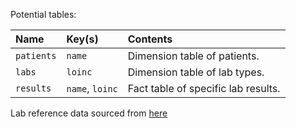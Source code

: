 Potential tables:

| Name | Key(s) | Contents |
| :--- | :----- | :------- |
| `patients` | `name` | Dimension table of patients. |
| `labs` | `loinc` | Dimension table of lab types. |
| `results` | `name`, `loinc` | Fact table of specific lab results. |

Lab reference data sourced from [here](https://loinc.org/discussion-documents/CDISCcommonLOINCtests20050214.pdf)
